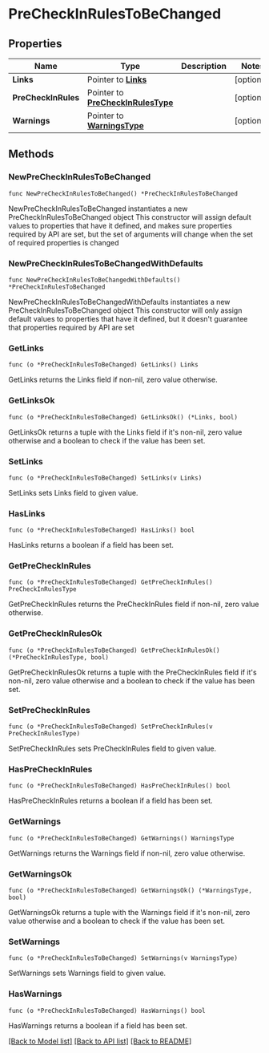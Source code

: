 # PreCheckInRulesToBeChanged

## Properties

Name | Type | Description | Notes
------------ | ------------- | ------------- | -------------
**Links** | Pointer to [**Links**](Links.md) |  | [optional] 
**PreCheckInRules** | Pointer to [**PreCheckInRulesType**](PreCheckInRulesType.md) |  | [optional] 
**Warnings** | Pointer to [**WarningsType**](WarningsType.md) |  | [optional] 

## Methods

### NewPreCheckInRulesToBeChanged

`func NewPreCheckInRulesToBeChanged() *PreCheckInRulesToBeChanged`

NewPreCheckInRulesToBeChanged instantiates a new PreCheckInRulesToBeChanged object
This constructor will assign default values to properties that have it defined,
and makes sure properties required by API are set, but the set of arguments
will change when the set of required properties is changed

### NewPreCheckInRulesToBeChangedWithDefaults

`func NewPreCheckInRulesToBeChangedWithDefaults() *PreCheckInRulesToBeChanged`

NewPreCheckInRulesToBeChangedWithDefaults instantiates a new PreCheckInRulesToBeChanged object
This constructor will only assign default values to properties that have it defined,
but it doesn't guarantee that properties required by API are set

### GetLinks

`func (o *PreCheckInRulesToBeChanged) GetLinks() Links`

GetLinks returns the Links field if non-nil, zero value otherwise.

### GetLinksOk

`func (o *PreCheckInRulesToBeChanged) GetLinksOk() (*Links, bool)`

GetLinksOk returns a tuple with the Links field if it's non-nil, zero value otherwise
and a boolean to check if the value has been set.

### SetLinks

`func (o *PreCheckInRulesToBeChanged) SetLinks(v Links)`

SetLinks sets Links field to given value.

### HasLinks

`func (o *PreCheckInRulesToBeChanged) HasLinks() bool`

HasLinks returns a boolean if a field has been set.

### GetPreCheckInRules

`func (o *PreCheckInRulesToBeChanged) GetPreCheckInRules() PreCheckInRulesType`

GetPreCheckInRules returns the PreCheckInRules field if non-nil, zero value otherwise.

### GetPreCheckInRulesOk

`func (o *PreCheckInRulesToBeChanged) GetPreCheckInRulesOk() (*PreCheckInRulesType, bool)`

GetPreCheckInRulesOk returns a tuple with the PreCheckInRules field if it's non-nil, zero value otherwise
and a boolean to check if the value has been set.

### SetPreCheckInRules

`func (o *PreCheckInRulesToBeChanged) SetPreCheckInRules(v PreCheckInRulesType)`

SetPreCheckInRules sets PreCheckInRules field to given value.

### HasPreCheckInRules

`func (o *PreCheckInRulesToBeChanged) HasPreCheckInRules() bool`

HasPreCheckInRules returns a boolean if a field has been set.

### GetWarnings

`func (o *PreCheckInRulesToBeChanged) GetWarnings() WarningsType`

GetWarnings returns the Warnings field if non-nil, zero value otherwise.

### GetWarningsOk

`func (o *PreCheckInRulesToBeChanged) GetWarningsOk() (*WarningsType, bool)`

GetWarningsOk returns a tuple with the Warnings field if it's non-nil, zero value otherwise
and a boolean to check if the value has been set.

### SetWarnings

`func (o *PreCheckInRulesToBeChanged) SetWarnings(v WarningsType)`

SetWarnings sets Warnings field to given value.

### HasWarnings

`func (o *PreCheckInRulesToBeChanged) HasWarnings() bool`

HasWarnings returns a boolean if a field has been set.


[[Back to Model list]](../README.md#documentation-for-models) [[Back to API list]](../README.md#documentation-for-api-endpoints) [[Back to README]](../README.md)


